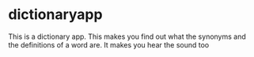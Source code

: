 # dictionaryapp
This is a dictionary app. This makes you find out  what the synonyms and the definitions of a word are. It makes you hear the sound too
